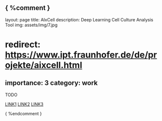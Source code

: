 { %comment }
---
layout: page
title: AIxCell
description: Deep Learning Cell Culture Analysis Tool
img: assets/img/7.jpg
# redirect: https://www.ipt.fraunhofer.de/de/projekte/aixcell.html
importance: 3
category: work
---
TODO

[LINK1](https://www.ipt.fraunhofer.de/de/projekte/aixcell.html)
[LINK2]()
[LINK3]()

{ %endcomment }